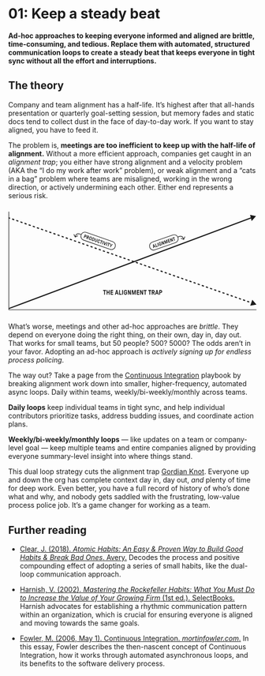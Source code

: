 # 01: Keep a steady beat

**Ad-hoc approaches to keeping everyone informed and aligned are brittle, time-consuming, and tedious. Replace them with automated, structured communication loops to create a steady beat that keeps everyone in tight sync without all the effort and interruptions.**

## The theory

Company and team alignment has a half-life. It’s highest after that all-hands presentation or quarterly goal-setting session, but memory fades and static docs tend to collect dust in the face of day-to-day work. If you want to stay aligned, you have to feed it.

The problem is, **meetings are too inefficient to keep up with the half-life of alignment.** Without a more efficient approach, companies get caught in an *alignment trap*; you either have strong alignment and a velocity problem (AKA the “I do my work after work” problem), or weak alignment and a “cats in a bag” problem where teams are misaligned, working in the wrong direction, or actively undermining each other. Either end represents a serious risk.

<svg viewBox="0 0 1600 700" xmlns="http://www.w3.org/2000/svg">
  <title>The alignment trap</title>
  <path stroke="currentColor" stroke-width="3.524" d="M3.524 32.524v629.075M1598.24 663.361H1.762"/>
  <path d="m1595.31 60.718-38.14-7.353 10.26 39.382 27.88-32.029ZM5.039 651.338c-1.823.681-2.904 2.76-2.413 4.644.49 1.884 2.366 2.858 4.189 2.177l-1.776-6.821ZM1564.71 68.412 5.039 651.338l1.776 6.821L1566.49 75.233l-1.78-6.821Z" fill="currentColor"/>
  <path d="M6.264 69.505a3.524 3.524 0 1 0-2.326 6.654l2.326-6.654ZM1598.24 629.881l-26.55-30.839-13.44 38.414 39.99-7.575ZM3.938 76.159l6.638 2.32 2.326-6.653-6.638-2.32-2.326 6.653Zm19.914 6.963 13.276 4.642 2.327-6.654-13.277-4.642-2.326 6.654Zm26.552 9.284 13.276 4.642 2.327-6.654-13.276-4.642-2.327 6.654Zm26.553 9.284 13.276 4.642 2.326-6.653-13.276-4.642-2.326 6.653Zm26.552 9.284 13.276 4.642 2.326-6.653-13.276-4.642-2.326 6.653Zm26.552 9.284 13.276 4.642 2.327-6.653-13.276-4.642-2.327 6.653Zm26.552 9.284 13.277 4.642 2.326-6.653-13.276-4.642-2.327 6.653Zm26.553 9.285 13.276 4.642 2.326-6.654-13.276-4.642-2.326 6.654Zm26.552 9.284 13.276 4.642 2.327-6.654-13.277-4.642-2.326 6.654Zm26.552 9.284 13.276 4.642 2.327-6.653-13.276-4.643-2.327 6.654Zm26.553 9.284 13.276 4.642 2.326-6.653-13.276-4.642-2.326 6.653Zm26.552 9.284 13.276 4.642 2.326-6.653-13.276-4.642-2.326 6.653Zm26.552 9.284 13.276 4.642 2.327-6.653-13.276-4.642-2.327 6.653Zm26.552 9.284 13.276 4.643 2.327-6.654-13.276-4.642-2.327 6.653Zm26.553 9.285 13.276 4.642 2.326-6.654-13.276-4.642-2.326 6.654Zm26.552 9.284 13.276 4.642 2.326-6.654-13.276-4.642-2.326 6.654Zm26.552 9.284 13.276 4.642 2.327-6.653-13.276-4.643-2.327 6.654Zm26.552 9.284 13.277 4.642 2.326-6.653-13.276-4.642-2.327 6.653Zm26.553 9.284 13.276 4.642 2.326-6.653-13.276-4.642-2.326 6.653Zm26.552 9.284 13.276 4.642 2.327-6.653-13.277-4.642-2.326 6.653Zm26.552 9.285 13.276 4.642 2.327-6.654-13.276-4.642-2.327 6.654Zm26.553 9.284 13.276 4.642 2.326-6.654-13.276-4.642-2.326 6.654Zm26.552 9.284 13.276 4.642 2.327-6.653-13.277-4.643-2.326 6.654Zm26.552 9.284 13.276 4.642 2.327-6.653-13.276-4.642-2.327 6.653Zm26.553 9.284 13.276 4.642 2.326-6.653-13.276-4.642-2.326 6.653Zm26.552 9.284 13.276 4.643 2.326-6.654-13.276-4.642-2.326 6.653Zm26.552 9.285 13.276 4.642 2.327-6.654-13.276-4.642-2.327 6.654Zm26.553 9.284 13.276 4.642 2.326-6.654-13.276-4.642-2.326 6.654Zm26.552 9.284 13.276 4.642 2.326-6.653-13.276-4.643-2.326 6.654Zm26.552 9.284 13.276 4.642 2.327-6.653-13.276-4.642-2.327 6.653Zm26.553 9.284 13.276 4.642 2.326-6.653-13.276-4.642-2.326 6.653Zm26.552 9.284 13.276 4.643 2.326-6.654-13.276-4.642-2.326 6.653Zm26.552 9.285 13.276 4.642 2.327-6.654-13.276-4.642-2.327 6.654Zm26.553 9.284 13.276 4.642 2.326-6.654-13.276-4.642-2.326 6.654Zm26.552 9.284 13.276 4.642 2.326-6.653-13.276-4.643-2.326 6.654Zm26.552 9.284 13.276 4.642 2.327-6.653-13.276-4.642-2.327 6.653Zm26.552 9.284 13.277 4.642 2.326-6.653-13.276-4.642-2.327 6.653Zm26.553 9.284 13.276 4.643 2.326-6.654-13.276-4.642-2.326 6.653Zm26.555 9.285 13.27 4.642 2.33-6.654-13.28-4.642-2.32 6.654Zm26.55 9.284 13.28 4.642 2.32-6.654-13.27-4.642-2.33 6.654Zm26.55 9.284 13.28 4.642 2.32-6.653-13.27-4.643-2.33 6.654Zm26.55 9.284 13.28 4.642 2.33-6.653-13.28-4.642-2.33 6.653Zm26.56 9.284 13.27 4.642 2.33-6.653-13.28-4.642-2.32 6.653Zm26.55 9.284 13.27 4.643 2.33-6.654-13.27-4.642-2.33 6.653Zm26.55 9.285 13.28 4.642 2.32-6.654-13.27-4.642-2.33 6.654Zm26.55 9.284 13.28 4.642 2.33-6.654-13.28-4.642-2.33 6.654Zm26.56 9.284 13.27 4.642 2.33-6.653-13.28-4.642-2.32 6.653Zm26.55 9.284 13.27 4.642 2.33-6.653-13.28-4.642-2.32 6.653Zm26.55 9.284 13.28 4.642 2.32-6.653-13.27-4.642-2.33 6.653Zm26.55 9.284 13.28 4.643 2.33-6.654-13.28-4.642-2.33 6.653Zm26.55 9.285 13.28 4.642 2.33-6.654-13.28-4.642-2.33 6.654Zm26.56 9.284 13.27 4.642 2.33-6.654-13.28-4.642-2.32 6.654Zm26.55 9.284 13.28 4.642 2.32-6.653-13.27-4.642-2.33 6.653Zm26.55 9.284 13.28 4.642 2.32-6.653-13.27-4.642-2.33 6.653Zm26.55 9.284 13.28 4.642 2.33-6.653-13.28-4.642-2.33 6.653Zm26.56 9.285 13.27 4.642 2.33-6.654-13.28-4.642-2.32 6.654Zm26.55 9.284 13.28 4.642 2.32-6.654-13.27-4.642-2.33 6.654Zm26.55 9.284 13.28 4.642 2.32-6.654-13.27-4.642-2.33 6.654Zm26.55 9.284 13.28 4.642 2.33-6.653-13.28-4.642-2.33 6.653Zm26.56 9.284 13.27 4.642 2.33-6.653-13.28-4.642-2.32 6.653Z" fill="currentColor"/>
  <rect x="477.517" y="157.244" width="232.767" height="52.524" rx="26.262" transform="rotate(19.2 477.517 157.244)" stroke="currentColor" stroke-width="3.524" fill="none"/>
  <path d="M486.167 200.797a.608.608 0 0 1-.357-.326.607.607 0 0 1-.034-.482l6.885-19.769a.606.606 0 0 1 .325-.357.612.612 0 0 1 .482-.034l6.081 2.118c1.218.424 2.219 1.086 3.003 1.986a6.228 6.228 0 0 1 1.473 3.099c.218 1.173.112 2.379-.319 3.617-.424 1.218-1.09 2.229-1.997 3.033a6.227 6.227 0 0 1-3.079 1.514c-1.174.218-2.369.115-3.587-.309l-2.756-.96a.304.304 0 0 0-.241.017c-.074.019-.128.079-.163.178l-2.483 7.129a.606.606 0 0 1-.325.357.608.608 0 0 1-.482.034l-2.426-.845Zm10.087-9.485c.499.174.994.2 1.484.08.509-.114.96-.348 1.353-.704.4-.376.69-.824.871-1.343.18-.519.228-1.04.141-1.563a2.878 2.878 0 0 0-.613-1.422 2.562 2.562 0 0 0-1.212-.859l-2.726-.949a.304.304 0 0 0-.241.017c-.074.019-.128.078-.163.178l-1.815 5.212c-.07.2-.004.334.195.404l2.726.949Zm6.235 15.169a.608.608 0 0 1-.357-.326.607.607 0 0 1-.033-.482l6.884-19.769a.608.608 0 0 1 .326-.357.612.612 0 0 1 .482-.034l5.99 2.087c1.278.445 2.309 1.117 3.093 2.017a6.015 6.015 0 0 1 1.484 3.069c.218 1.174.108 2.389-.33 3.647-.417 1.198-1.075 2.156-1.974 2.873-.872.704-1.902 1.218-3.09 1.543-.248.071-.407.172-.476.305-.061.113-.081.297-.057.551l.773 8.196c.03.301-.04.534-.21.699-.169.165-.384.202-.643.112l-2.427-.845c-.219-.077-.375-.176-.467-.297a1.21 1.21 0 0 1-.154-.524l-.74-8.386a.69.69 0 0 0-.107-.272c-.039-.081-.128-.145-.268-.194l-1.558-.543a.308.308 0 0 0-.241.017c-.074.019-.128.079-.163.179l-2.503 7.189a.61.61 0 0 1-.326.356.607.607 0 0 1-.482.034l-2.426-.845Zm9.998-9.516a2.777 2.777 0 0 0 1.543.101c.53-.107.991-.338 1.384-.694.399-.376.689-.823.87-1.343.306-.878.29-1.668-.049-2.368-.331-.72-.906-1.222-1.725-1.507l-2.636-.918a.304.304 0 0 0-.241.017c-.074.019-.128.078-.163.178l-1.815 5.212c-.069.2-.004.334.196.404l2.636.918Zm12.866 17.881c-1.397-.486-2.508-1.187-3.332-2.101a6.32 6.32 0 0 1-1.563-3.13c-.228-.953-.227-2.049.004-3.29.237-1.261.7-2.88 1.389-4.857a53.637 53.637 0 0 1 1.195-3.143c.421-.951.85-1.765 1.287-2.441.444-.696.939-1.251 1.486-1.665a6.336 6.336 0 0 1 3.17-1.483c1.213-.204 2.519-.063 3.916.424 1.378.48 2.479 1.176 3.303 2.09a6.328 6.328 0 0 1 1.563 3.131c.228.952.223 2.059-.014 3.32-.238 1.261-.697 2.869-1.379 4.826a41.02 41.02 0 0 1-1.267 3.254 14.028 14.028 0 0 1-1.255 2.35c-.437.676-.919 1.225-1.447 1.646a6.32 6.32 0 0 1-3.169 1.482c-1.213.205-2.509.067-3.887-.413Zm1.263-3.624c.698.243 1.363.296 1.994.157.65-.132 1.216-.472 1.698-1.021.278-.283.538-.675.778-1.173.268-.511.534-1.113.797-1.805.27-.712.531-1.427.781-2.146.501-1.438.86-2.567 1.078-3.386.226-.84.312-1.537.259-2.093-.037-.73-.27-1.348-.697-1.855-.408-.501-.962-.872-1.661-1.116-.719-.25-1.403-.309-2.054-.178-.63.139-1.186.483-1.669 1.031-.278.284-.55.682-.818 1.193a23.276 23.276 0 0 0-.767 1.815c-.263.692-.52 1.398-.77 2.117-.494 1.418-.853 2.546-1.079 3.386-.218.82-.304 1.517-.258 2.093.037.729.259 1.344.667 1.845.428.507 1.002.886 1.721 1.136Zm10.858 7.442a.605.605 0 0 1-.357-.326.607.607 0 0 1-.033-.482l6.884-19.769a.608.608 0 0 1 .326-.357.607.607 0 0 1 .482-.033l5.901 2.054c1.358.473 2.432 1.15 3.223 2.03.817.867 1.359 1.85 1.625 2.95.281.994.323 2.128.125 3.403-.177 1.281-.586 2.841-1.226 4.678-.424 1.218-.839 2.249-1.245 3.093a12.25 12.25 0 0 1-1.334 2.289 7.413 7.413 0 0 1-1.577 1.634c-.892.697-1.931 1.141-3.117 1.333-1.16.178-2.418.031-3.776-.442l-5.901-2.055Zm7.163-1.569c.679.236 1.34.298 1.984.187.65-.132 1.233-.455 1.748-.97.298-.277.577-.661.838-1.152.261-.492.516-1.064.765-1.716.27-.645.516-1.287.738-1.926.424-1.218.739-2.25.944-3.097.226-.839.292-1.544.199-2.114-.084-.723-.343-1.328-.778-1.816-.428-.507-.982-.879-1.66-1.115l-2.576-.897a.304.304 0 0 0-.241.017c-.074.019-.129.078-.163.178l-4.569 13.12c-.07.199-.005.334.195.404l2.576.897Zm16.692 10.279c-1.238-.431-2.28-1.073-3.124-1.927a6.052 6.052 0 0 1-1.644-3.092c-.245-1.227-.113-2.569.395-4.027l4.881-14.018a.611.611 0 0 1 .326-.357.612.612 0 0 1 .482-.034l2.426.845c.16.056.279.164.357.326a.612.612 0 0 1 .034.482l-4.882 14.018c-.222.639-.287 1.244-.195 1.813.12.557.368 1.035.744 1.435.375.399.863.703 1.462.912.938.327 1.791.321 2.558-.016.774-.358 1.328-1.016 1.661-1.974l4.882-14.018a.608.608 0 0 1 .326-.357.607.607 0 0 1 .482-.034l2.426.845c.16.056.279.164.357.326a.612.612 0 0 1 .034.482l-4.882 14.018c-.508 1.458-1.238 2.592-2.192 3.401a6.016 6.016 0 0 1-3.239 1.392c-1.192.144-2.417-.003-3.675-.441Zm18.053 6.287c-1.398-.487-2.509-1.187-3.332-2.101a6.325 6.325 0 0 1-1.563-3.13c-.228-.953-.23-2.073-.006-3.361.252-1.3.708-2.899 1.368-4.796a53.966 53.966 0 0 1 1.227-3.234c.4-.891.818-1.674 1.255-2.351.464-.689.97-1.24 1.517-1.654a6.332 6.332 0 0 1 3.17-1.483c1.213-.204 2.518-.063 3.916.424 1.358.472 2.459 1.169 3.302 2.09a6.118 6.118 0 0 1 1.643 3.192c.231 1.2.104 2.499-.383 3.897a.61.61 0 0 1-.326.356.603.603 0 0 1-.482.034l-2.486-.866a.714.714 0 0 1-.387-.336.607.607 0 0 1-.033-.482 3.552 3.552 0 0 0 .174-1.753 2.624 2.624 0 0 0-.723-1.494c-.402-.454-.922-.791-1.561-1.014-.719-.25-1.394-.306-2.024-.167-.631.138-1.197.478-1.699 1.02-.278.284-.551.682-.818 1.193a16.853 16.853 0 0 0-.797 1.805c-.263.692-.52 1.397-.77 2.116-.487 1.398-.843 2.517-1.068 3.356-.226.84-.305 1.551-.24 2.134.058.736.29 1.354.698 1.855.428.507.991.882 1.69 1.126.659.229 1.273.298 1.843.205a2.628 2.628 0 0 0 1.494-.722c.427-.389.748-.893.963-1.512a.611.611 0 0 1 .326-.357.718.718 0 0 1 .512-.023l2.486.865c.16.056.279.165.357.326a.612.612 0 0 1 .034.482c-.48 1.378-1.187 2.475-2.121 3.292a6.312 6.312 0 0 1-3.28 1.511c-1.226.178-2.518.03-3.876-.443Zm14.267 4.565a.606.606 0 0 1-.357-.325.608.608 0 0 1-.033-.482l5.726-16.445c.07-.2.005-.334-.195-.404l-3.954-1.377a.606.606 0 0 1-.357-.325.608.608 0 0 1-.033-.482l.845-2.427a.608.608 0 0 1 .325-.356.608.608 0 0 1 .482-.034l12.132 4.224a.612.612 0 0 1 .356.326c.078.162.09.322.034.482l-.845 2.426a.605.605 0 0 1-.326.357.607.607 0 0 1-.482.034l-3.953-1.377a.304.304 0 0 0-.241.017c-.074.019-.129.078-.163.178l-5.727 16.445a.608.608 0 0 1-.326.357.607.607 0 0 1-.482.033l-2.426-.845Zm11.28 3.928a.606.606 0 0 1-.357-.325.612.612 0 0 1-.034-.482l6.885-19.77a.606.606 0 0 1 .325-.357.608.608 0 0 1 .482-.033l2.427.845a.608.608 0 0 1 .356.325c.078.162.09.323.034.482l-6.884 19.77a.614.614 0 0 1-.326.357.607.607 0 0 1-.482.033l-2.426-.845Zm11.72 4.082a.591.591 0 0 1-.317-.245.667.667 0 0 1-.095-.403l1.551-21.525a.754.754 0 0 1 .258-.549.612.612 0 0 1 .603-.092l2.576.897c.3.104.437.32.413.648l-1.273 15.711c-.009.154.047.252.167.293.119.042.224 0 .312-.126l8.792-13.093c.184-.272.426-.356.725-.251l2.576.897c.24.083.378.232.416.447a.75.75 0 0 1-.139.59l-12.185 17.822a.482.482 0 0 1-.324.257.594.594 0 0 1-.401-.005l-3.655-1.273Zm12.997 4.526a.61.61 0 0 1-.356-.326.603.603 0 0 1-.034-.482l6.884-19.769a.611.611 0 0 1 .326-.357.612.612 0 0 1 .482-.034l2.426.845c.16.056.279.164.357.326a.612.612 0 0 1 .034.482l-6.885 19.769a.606.606 0 0 1-.325.357.608.608 0 0 1-.482.034l-2.427-.845Zm11.274 3.926a.608.608 0 0 1-.357-.326.612.612 0 0 1-.034-.482l5.727-16.444c.07-.2.005-.335-.195-.404l-3.954-1.377a.608.608 0 0 1-.357-.326.607.607 0 0 1-.033-.482l.844-2.426a.611.611 0 0 1 .326-.357.612.612 0 0 1 .482-.034l12.131 4.225c.16.056.279.164.357.326.078.161.09.322.034.482l-.845 2.426a.608.608 0 0 1-.326.357.607.607 0 0 1-.482.033l-3.954-1.377a.308.308 0 0 0-.241.017c-.073.019-.128.079-.162.179l-5.727 16.444a.608.608 0 0 1-.326.357.612.612 0 0 1-.482.034l-2.426-.845Zm15.762 5.489a.608.608 0 0 1-.357-.326.607.607 0 0 1-.033-.482l2.211-6.35-1.292-15.194c-.023-.255.056-.451.239-.589.202-.131.403-.162.603-.092l2.606.907c.14.049.236.127.288.235.079.095.12.232.124.413l.72 9.99c.012.094.068.158.168.193.119.042.213.03.281-.036l6.739-7.393c.136-.132.254-.214.355-.246a.47.47 0 0 1 .371-.006l2.606.908c.2.069.328.215.385.436.077.229.028.435-.149.62l-10.42 11.116-2.211 6.35a.608.608 0 0 1-.326.357.612.612 0 0 1-.482.034l-2.426-.845ZM618.41 566.392a.809.809 0 0 1-.592-.254.811.811 0 0 1-.254-.592v-23.217c0-.282-.141-.423-.423-.423h-5.582a.813.813 0 0 1-.592-.254.813.813 0 0 1-.254-.592v-3.426c0-.225.085-.423.254-.592a.812.812 0 0 1 .592-.253h17.128c.225 0 .423.084.592.253a.813.813 0 0 1 .254.592v3.426a.813.813 0 0 1-.254.592.813.813 0 0 1-.592.254h-5.583a.406.406 0 0 0-.296.127c-.084.056-.126.155-.126.296v23.217a.811.811 0 0 1-.254.592.809.809 0 0 1-.592.254h-3.426Zm15.925 0a.809.809 0 0 1-.592-.254.811.811 0 0 1-.254-.592v-27.912c0-.225.085-.423.254-.592a.812.812 0 0 1 .592-.253h3.426c.225 0 .423.084.592.253a.813.813 0 0 1 .254.592v10.573c0 .113.042.212.127.296a.403.403 0 0 0 .296.127h7.697c.14 0 .239-.042.296-.127a.406.406 0 0 0 .126-.296v-10.573c0-.225.085-.423.254-.592a.812.812 0 0 1 .592-.253h3.426c.225 0 .423.084.592.253a.813.813 0 0 1 .254.592v27.912a.811.811 0 0 1-.254.592.809.809 0 0 1-.592.254h-3.426a.809.809 0 0 1-.592-.254.811.811 0 0 1-.254-.592V554.17c0-.282-.141-.423-.422-.423h-7.697a.403.403 0 0 0-.296.127c-.085.056-.127.155-.127.296v11.376c0 .226-.099.423-.296.592-.198.17-.423.254-.677.254h-3.299Zm25.358 0a.809.809 0 0 1-.592-.254.811.811 0 0 1-.254-.592v-27.912c0-.225.085-.423.254-.592a.812.812 0 0 1 .592-.253h14.464c.225 0 .423.084.592.253a.812.812 0 0 1 .253.592v3.341a.81.81 0 0 1-.253.592.809.809 0 0 1-.592.254h-9.769a.407.407 0 0 0-.297.127c-.084.056-.126.155-.126.296v6.048c0 .282.141.423.423.423h9.388a.81.81 0 0 1 .592.253.813.813 0 0 1 .254.592v3.341a.811.811 0 0 1-.254.592.807.807 0 0 1-.592.254h-9.388a.407.407 0 0 0-.297.127c-.084.056-.126.155-.126.296v6.767c0 .282.141.422.423.422h9.896c.225 0 .422.085.592.254a.812.812 0 0 1 .253.592v3.341a.81.81 0 0 1-.253.592.81.81 0 0 1-.592.254h-14.591Zm28.308 0a.805.805 0 0 1-.677-.338c-.141-.226-.169-.48-.085-.761l8.163-27.828c.056-.225.155-.394.296-.507a.785.785 0 0 1 .507-.169h4.694c.451 0 .733.225.846.676l8.12 27.828a.813.813 0 0 1-.127.761c-.141.225-.352.338-.634.338h-3.764a.786.786 0 0 1-.508-.169.894.894 0 0 1-.296-.465l-1.607-5.54c-.084-.198-.169-.339-.253-.423-.057-.085-.17-.127-.339-.127h-7.654c-.17 0-.296.042-.381.127-.056.056-.113.183-.169.38l-1.565 5.583a.888.888 0 0 1-.296.465.786.786 0 0 1-.508.169h-3.763Zm13.194-11.588a.461.461 0 0 0 .339-.126c.084-.113.098-.254.042-.423l-2.707-10.023c-.028-.198-.141-.296-.338-.296-.169 0-.282.098-.338.296l-2.707 10.023a.688.688 0 0 0 .042.423.461.461 0 0 0 .339.126h5.328Zm13.427 11.588a.807.807 0 0 1-.592-.254.807.807 0 0 1-.254-.592v-27.912c0-.225.084-.423.254-.592a.81.81 0 0 1 .592-.253h3.425a.81.81 0 0 1 .592.253.813.813 0 0 1 .254.592v23.218c0 .282.141.423.423.423h9.642c.226 0 .423.084.592.254a.811.811 0 0 1 .254.592v3.425a.811.811 0 0 1-.254.592.807.807 0 0 1-.592.254h-14.336Zm19.741 0a.807.807 0 0 1-.592-.254.811.811 0 0 1-.254-.592v-27.912c0-.225.085-.423.254-.592a.81.81 0 0 1 .592-.253h3.425a.81.81 0 0 1 .592.253c.17.169.254.367.254.592v27.912a.807.807 0 0 1-.254.592.807.807 0 0 1-.592.254h-3.425Zm20.484.508c-1.973 0-3.693-.395-5.159-1.185a8.736 8.736 0 0 1-3.384-3.256c-.733-1.128-1.226-2.523-1.48-4.187-.254-1.691-.38-3.919-.38-6.682 0-1.804.042-3.341.126-4.609.113-1.297.296-2.467.55-3.51.282-1.072.677-1.988 1.184-2.749.818-1.382 1.946-2.467 3.384-3.257 1.466-.789 3.186-1.184 5.159-1.184 1.889 0 3.567.381 5.033 1.142 1.494.733 2.65 1.79 3.468 3.172.845 1.353 1.268 2.918 1.268 4.694a.81.81 0 0 1-.253.592.815.815 0 0 1-.593.254h-3.51a.96.96 0 0 1-.634-.254.811.811 0 0 1-.254-.592c-.028-.761-.225-1.438-.592-2.03-.338-.592-.846-1.043-1.522-1.353-.677-.339-1.481-.508-2.411-.508-1.015 0-1.903.226-2.664.677-.761.451-1.339 1.128-1.734 2.03-.226.479-.395 1.099-.508 1.861a21.575 21.575 0 0 0-.211 2.622c-.028.986-.042 1.987-.042 3.002 0 2.002.042 3.581.126 4.737.085 1.156.297 2.086.635 2.791.423.959 1.015 1.678 1.776 2.157.789.479 1.692.719 2.707.719.958 0 1.776-.183 2.453-.55a3.685 3.685 0 0 0 1.564-1.649c.367-.733.55-1.607.55-2.622v-1.565c0-.141-.042-.24-.127-.296-.056-.085-.155-.127-.296-.127h-3.552a.811.811 0 0 1-.592-.254.811.811 0 0 1-.254-.592v-3.129c0-.226.085-.423.254-.592a.807.807 0 0 1 .592-.254h8.246c.226 0 .423.084.593.254a.81.81 0 0 1 .253.592v4.905c0 2.425-.38 4.441-1.142 6.048-.761 1.607-1.874 2.805-3.341 3.595-1.437.761-3.2 1.142-5.286 1.142Zm16.479-.508a.807.807 0 0 1-.592-.254.811.811 0 0 1-.254-.592v-27.912c0-.225.085-.423.254-.592a.81.81 0 0 1 .592-.253h4.229c.254 0 .451.056.592.169.141.113.268.296.381.55l6.935 17.508c.085.197.212.282.381.254.197-.029.296-.141.296-.339v-17.297c0-.225.085-.423.254-.592a.81.81 0 0 1 .592-.253h3.425a.81.81 0 0 1 .592.253c.17.169.254.367.254.592v27.912a.807.807 0 0 1-.254.592.807.807 0 0 1-.592.254h-4.229c-.253 0-.451-.056-.592-.169-.141-.113-.268-.296-.38-.55l-6.978-17.508c-.057-.198-.184-.282-.381-.254-.169.028-.254.141-.254.338v17.297a.81.81 0 0 1-.253.592.81.81 0 0 1-.592.254h-3.426Zm25.358 0a.807.807 0 0 1-.592-.254.811.811 0 0 1-.254-.592v-27.912c0-.225.085-.423.254-.592a.81.81 0 0 1 .592-.253h5.244c.225 0 .409.056.55.169.169.113.282.296.338.55l5.371 19.58c.056.197.169.296.338.296s.282-.099.339-.296l5.328-19.58c.057-.254.155-.437.296-.55.169-.113.367-.169.592-.169h5.287c.225 0 .423.084.592.253a.813.813 0 0 1 .254.592v27.912a.811.811 0 0 1-.254.592.809.809 0 0 1-.592.254h-3.13a.809.809 0 0 1-.592-.254.811.811 0 0 1-.254-.592v-17.931c0-.226-.098-.338-.296-.338-.197-.029-.324.056-.38.253l-4.906 17.932c-.085.338-.211.578-.381.719a.742.742 0 0 1-.549.211h-2.707c-.254 0-.451-.07-.592-.211-.141-.141-.254-.381-.338-.719l-4.948-17.932c-.057-.197-.184-.282-.381-.253-.197 0-.296.112-.296.338v17.931a.811.811 0 0 1-.254.592.807.807 0 0 1-.592.254h-3.087Zm31.924 0a.81.81 0 0 1-.592-.254.81.81 0 0 1-.253-.592v-27.912c0-.225.084-.423.253-.592a.813.813 0 0 1 .592-.253h14.464c.225 0 .423.084.592.253a.813.813 0 0 1 .254.592v3.341a.811.811 0 0 1-.254.592.809.809 0 0 1-.592.254h-9.769a.403.403 0 0 0-.296.127c-.085.056-.127.155-.127.296v6.048c0 .282.141.423.423.423h9.388a.81.81 0 0 1 .592.253.813.813 0 0 1 .254.592v3.341a.811.811 0 0 1-.254.592.807.807 0 0 1-.592.254h-9.388a.403.403 0 0 0-.296.127c-.085.056-.127.155-.127.296v6.767c0 .282.141.422.423.422h9.896c.225 0 .423.085.592.254a.813.813 0 0 1 .254.592v3.341a.811.811 0 0 1-.254.592.809.809 0 0 1-.592.254h-14.591Zm21.518 0a.811.811 0 0 1-.593-.254.81.81 0 0 1-.253-.592v-27.912c0-.225.084-.423.253-.592a.814.814 0 0 1 .593-.253h4.229c.253 0 .451.056.592.169.141.113.267.296.38.55l6.936 17.508c.085.197.211.282.381.254.197-.029.296-.141.296-.339v-17.297c0-.225.084-.423.253-.592a.813.813 0 0 1 .592-.253h3.426a.81.81 0 0 1 .592.253.813.813 0 0 1 .254.592v27.912a.811.811 0 0 1-.254.592.807.807 0 0 1-.592.254h-4.229c-.254 0-.451-.056-.592-.169-.141-.113-.268-.296-.381-.55l-6.978-17.508c-.056-.198-.183-.282-.38-.254-.17.028-.254.141-.254.338v17.297a.811.811 0 0 1-.254.592.807.807 0 0 1-.592.254h-3.425Zm29.586 0a.81.81 0 0 1-.592-.254.81.81 0 0 1-.253-.592v-23.217c0-.282-.141-.423-.423-.423h-5.583a.813.813 0 0 1-.592-.254.812.812 0 0 1-.253-.592v-3.426c0-.225.084-.423.253-.592a.812.812 0 0 1 .592-.253h17.128a.81.81 0 0 1 .592.253.813.813 0 0 1 .254.592v3.426a.813.813 0 0 1-.254.592.811.811 0 0 1-.592.254h-5.582a.403.403 0 0 0-.296.127c-.085.056-.127.155-.127.296v23.217a.811.811 0 0 1-.254.592.807.807 0 0 1-.592.254h-3.426Zm29.654 0a.807.807 0 0 1-.592-.254.807.807 0 0 1-.254-.592v-23.217c0-.282-.141-.423-.423-.423h-5.583a.814.814 0 0 1-.592-.254.812.812 0 0 1-.253-.592v-3.426c0-.225.084-.423.253-.592a.813.813 0 0 1 .592-.253h17.128a.81.81 0 0 1 .592.253.813.813 0 0 1 .254.592v3.426a.813.813 0 0 1-.254.592.811.811 0 0 1-.592.254h-5.582a.403.403 0 0 0-.296.127c-.085.056-.127.155-.127.296v23.217a.811.811 0 0 1-.254.592.807.807 0 0 1-.592.254h-3.425Zm15.925 0a.807.807 0 0 1-.592-.254.811.811 0 0 1-.254-.592v-27.912c0-.225.085-.423.254-.592a.81.81 0 0 1 .592-.253h8.458c1.804 0 3.397.394 4.779 1.184a8.012 8.012 0 0 1 3.214 3.214c.789 1.381 1.184 2.96 1.184 4.736 0 1.692-.409 3.186-1.226 4.483-.79 1.269-1.861 2.368-3.215 3.299-.281.197-.437.395-.465.592-.028.169.028.409.169.719l4.568 9.98c.169.367.183.691.042.973-.141.282-.395.423-.761.423h-3.426c-.31 0-.549-.056-.719-.169a1.601 1.601 0 0 1-.423-.592l-4.609-10.235a.935.935 0 0 0-.254-.296c-.085-.084-.226-.126-.423-.126h-2.199a.407.407 0 0 0-.296.126c-.085.057-.127.156-.127.296v10.15a.807.807 0 0 1-.254.592.807.807 0 0 1-.592.254h-3.425Zm8.416-16.366c.733 0 1.395-.184 1.987-.55.621-.367 1.1-.86 1.438-1.48.338-.649.508-1.34.508-2.073 0-1.24-.367-2.227-1.1-2.96-.733-.761-1.677-1.142-2.833-1.142h-3.722a.404.404 0 0 0-.296.127c-.085.056-.127.155-.127.296v7.359c0 .282.141.423.423.423h3.722Zm13.077 16.366a.805.805 0 0 1-.677-.338c-.141-.226-.169-.48-.085-.761l8.163-27.828c.056-.225.155-.394.296-.507a.785.785 0 0 1 .507-.169h4.694c.451 0 .733.225.846.676l8.12 27.828a.813.813 0 0 1-.127.761c-.141.225-.352.338-.634.338h-3.764a.788.788 0 0 1-.508-.169.894.894 0 0 1-.296-.465l-1.607-5.54c-.084-.198-.169-.339-.253-.423-.057-.085-.17-.127-.339-.127h-7.654c-.17 0-.296.042-.381.127-.056.056-.113.183-.169.38l-1.565 5.583a.888.888 0 0 1-.296.465.785.785 0 0 1-.507.169h-3.764Zm13.194-11.588a.461.461 0 0 0 .339-.126c.084-.113.098-.254.042-.423l-2.707-10.023c-.028-.198-.141-.296-.338-.296-.169 0-.282.098-.338.296l-2.707 10.023a.688.688 0 0 0 .042.423.461.461 0 0 0 .339.126h5.328Zm13.427 11.588a.807.807 0 0 1-.592-.254.807.807 0 0 1-.254-.592v-27.912c0-.225.084-.423.254-.592a.81.81 0 0 1 .592-.253h8.585c1.72 0 3.27.394 4.652 1.184a8.3 8.3 0 0 1 3.214 3.256c.789 1.382 1.184 2.946 1.184 4.694 0 1.72-.395 3.285-1.184 4.695a8.3 8.3 0 0 1-3.214 3.256c-1.382.789-2.932 1.184-4.652 1.184h-3.891a.404.404 0 0 0-.296.127c-.085.056-.127.155-.127.296v10.065a.811.811 0 0 1-.254.592.807.807 0 0 1-.592.254h-3.425Zm8.542-16.366c.705 0 1.34-.184 1.904-.55a3.915 3.915 0 0 0 1.395-1.48c.338-.649.508-1.34.508-2.073 0-.733-.17-1.409-.508-2.03a3.831 3.831 0 0 0-1.395-1.522 3.415 3.415 0 0 0-1.904-.55h-3.848a.404.404 0 0 0-.296.127c-.085.056-.127.155-.127.296v7.359c0 .282.141.423.423.423h3.848Z" fill="currentColor"/>
  <rect x="902.244" y="237.085" width="192.767" height="52.524" rx="26.262" transform="rotate(-19.2 902.244 237.085)" stroke="currentColor" stroke-width="3.524" fill="none"/>
  <path d="M934.098 266.533a.6.6 0 0 1-.562-.073.667.667 0 0 1-.248-.518l-1.083-21.723a.683.683 0 0 1 .085-.432.585.585 0 0 1 .318-.245l3.325-1.158c.319-.111.574-.021.766.271l12.614 17.706a.61.61 0 0 1 .098.571.525.525 0 0 1-.366.396l-2.666.928a.589.589 0 0 1-.401.006.666.666 0 0 1-.324-.257l-2.505-3.527a1.02 1.02 0 0 0-.284-.237c-.061-.046-.151-.048-.271-.007l-5.421 1.888c-.12.042-.2.103-.239.184-.026.054-.034.158-.026.311l.269 4.34a.667.667 0 0 1-.095.403.595.595 0 0 1-.318.245l-2.666.928Zm6.488-11.462a.341.341 0 0 0 .208-.173c.032-.101.007-.204-.074-.31l-4.389-6.432c-.069-.132-.173-.174-.313-.126-.12.042-.175.14-.167.293l.555 7.767a.512.512 0 0 0 .135.289c.08.039.171.041.271.007l3.774-1.315Zm12.368 4.896a.607.607 0 0 1-.482-.034.605.605 0 0 1-.326-.357l-6.885-19.769a.612.612 0 0 1 .034-.482.611.611 0 0 1 .357-.326l2.426-.845a.612.612 0 0 1 .482.034c.162.078.27.197.326.357l5.726 16.444c.07.2.205.265.404.196l6.83-2.379a.612.612 0 0 1 .482.034c.161.078.27.197.325.357l.845 2.426a.607.607 0 0 1-.033.482.608.608 0 0 1-.357.326l-10.154 3.536Zm13.982-4.869a.612.612 0 0 1-.482-.034.608.608 0 0 1-.326-.357l-6.884-19.769a.607.607 0 0 1 .033-.482.608.608 0 0 1 .357-.326l2.426-.845a.612.612 0 0 1 .482.034c.162.078.27.197.326.357l6.885 19.769a.612.612 0 0 1-.034.482.608.608 0 0 1-.357.326l-2.426.845Zm14.634-4.693c-1.398.487-2.714.631-3.947.434a6.558 6.558 0 0 1-3.199-1.472c-.798-.618-1.491-1.485-2.081-2.601-.597-1.135-1.236-2.681-1.918-4.638a53.054 53.054 0 0 1-1.047-3.297c-.24-.946-.399-1.82-.476-2.621-.065-.829-.011-1.575.16-2.24a6.56 6.56 0 0 1 1.593-3.14c.844-.921 1.965-1.625 3.363-2.112 1.338-.466 2.62-.61 3.846-.432 1.239.15 2.318.614 3.238 1.391.933.75 1.619 1.754 2.057 3.012.055.16.044.32-.034.482a.611.611 0 0 1-.357.326l-2.486.865a.718.718 0 0 1-.512-.023.611.611 0 0 1-.326-.357 3.038 3.038 0 0 0-.92-1.291c-.385-.336-.856-.531-1.412-.583-.562-.073-1.173.005-1.832.235-.719.25-1.293.629-1.72 1.136-.428.507-.671 1.129-.728 1.866-.041.395-.008.876.1 1.443.101.547.266 1.183.497 1.909.223.706.46 1.418.71 2.137.494 1.418.913 2.526 1.258 3.324s.725 1.404 1.138 1.82c.536.575 1.133.938 1.79 1.09.678.144 1.376.092 2.095-.159.679-.236 1.212-.568 1.601-.994.402-.454.636-.972.702-1.554.079-.61-.007-1.274-.258-1.993l-.385-1.108c-.035-.1-.09-.16-.163-.179-.061-.046-.141-.051-.241-.017l-2.516.877a.612.612 0 0 1-.482-.034.605.605 0 0 1-.326-.357l-.772-2.216a.607.607 0 0 1 .034-.482.61.61 0 0 1 .356-.326l5.841-2.034a.607.607 0 0 1 .482.034.61.61 0 0 1 .326.356l1.21 3.475c.598 1.717.826 3.239.683 4.565-.143 1.326-.636 2.449-1.48 3.37-.83.894-1.985 1.598-3.462 2.113Zm11.546-4.424a.612.612 0 0 1-.482-.034.611.611 0 0 1-.326-.357l-6.884-19.769a.607.607 0 0 1 .034-.482.61.61 0 0 1 .356-.326l2.996-1.043c.18-.063.333-.071.461-.026s.263.143.405.295l9.231 10.691c.109.118.219.147.332.085.133-.068.175-.172.126-.312l-4.266-12.251a.607.607 0 0 1 .034-.482.608.608 0 0 1 .357-.326l2.426-.845a.608.608 0 0 1 .482.034c.161.078.27.197.326.357l6.886 19.769c.05.16.04.32-.04.482a.578.578 0 0 1-.35.326l-3 1.043c-.18.062-.33.071-.46.026s-.26-.144-.4-.296l-9.265-10.679c-.089-.126-.199-.155-.332-.086-.113.062-.145.162-.096.302l4.266 12.251a.607.607 0 0 1-.034.482.608.608 0 0 1-.357.326l-2.426.845Zm17.964-6.255a.629.629 0 0 1-.49-.033.586.586 0 0 1-.32-.357l-6.89-19.77a.627.627 0 0 1 .04-.482c.08-.161.2-.27.36-.325l3.71-1.294c.16-.055.3-.061.43-.016.15.039.27.141.38.306l8.63 12.544c.09.126.19.168.31.126.12-.041.18-.139.17-.293l-1.06-15.183c-.02-.193.01-.347.08-.462.09-.122.22-.21.37-.266l3.75-1.304a.607.607 0 0 1 .48.034c.16.078.27.197.33.357l6.88 19.769c.06.16.05.321-.03.482-.08.162-.2.27-.36.326l-2.22.772a.607.607 0 0 1-.48-.034.586.586 0 0 1-.32-.357l-4.43-12.7c-.05-.16-.15-.215-.29-.167-.15.029-.22.12-.21.274l.95 13.91c.03.261-.01.462-.09.603a.578.578 0 0 1-.34.286l-1.91.667c-.18.063-.34.062-.48-.003-.13-.065-.27-.207-.41-.426l-7.93-11.48c-.09-.126-.2-.155-.33-.086-.14.049-.18.153-.13.313l4.42 12.7c.06.16.05.321-.03.482-.08.162-.2.27-.36.326l-2.18.761Zm22.61-7.874a.598.598 0 0 1-.48-.034.604.604 0 0 1-.33-.356l-6.88-19.77a.583.583 0 0 1 .03-.482c.08-.161.2-.27.36-.326l10.24-3.567a.602.602 0 0 1 .48.034c.16.078.27.197.33.356l.82 2.367c.06.16.05.32-.03.482-.08.161-.2.27-.36.326l-6.92 2.409a.31.31 0 0 0-.18.163c-.04.061-.05.141-.01.241l1.49 4.283c.07.2.2.265.4.196l6.65-2.316a.598.598 0 0 1 .48.034c.17.078.27.197.33.356l.82 2.367c.06.159.05.32-.03.482-.08.161-.2.27-.36.325l-6.65 2.316a.293.293 0 0 0-.17.163c-.05.061-.06.141-.02.241l1.67 4.793c.07.199.2.264.4.195l7.01-2.441a.598.598 0 0 1 .48.034c.16.078.27.197.33.356l.82 2.367c.06.159.05.32-.03.482-.08.161-.2.27-.36.325l-10.33 3.599Zm15.24-5.307a.602.602 0 0 1-.48-.034.634.634 0 0 1-.33-.357l-6.88-19.769a.583.583 0 0 1 .03-.482c.08-.162.2-.27.36-.326l2.99-1.043c.18-.062.34-.071.46-.026.13.045.27.144.41.295l9.23 10.691c.11.119.22.147.33.085.13-.068.18-.172.13-.312l-4.27-12.251a.626.626 0 0 1 .04-.482c.07-.162.19-.27.35-.326l2.43-.845a.607.607 0 0 1 .48.034c.16.078.27.197.33.357l6.88 19.769c.06.16.04.32-.03.482-.08.162-.2.27-.36.326l-3 1.043c-.18.062-.33.071-.46.026a1.12 1.12 0 0 1-.4-.295l-9.26-10.68c-.09-.126-.2-.155-.33-.086-.12.062-.15.162-.1.302l4.27 12.251c.05.16.04.321-.04.482-.08.162-.2.27-.36.326l-2.42.845Zm20.95-7.298a.602.602 0 0 1-.48-.033.586.586 0 0 1-.32-.357l-5.73-16.445c-.07-.199-.2-.265-.4-.195l-3.96 1.377a.607.607 0 0 1-.48-.034.634.634 0 0 1-.33-.357l-.84-2.426a.624.624 0 0 1 .03-.482c.08-.161.2-.27.36-.326l12.13-4.224a.598.598 0 0 1 .48.034c.17.078.27.197.33.356l.84 2.427c.06.159.05.32-.03.482-.08.161-.2.27-.36.325l-3.95 1.377a.31.31 0 0 0-.18.163c-.04.061-.05.141-.02.241l5.73 16.445c.06.159.05.32-.03.482-.08.161-.2.27-.36.325l-2.43.845ZM466.736 180.299a2.001 2.001 0 0 0 1.316-3.778l-1.316 3.778Zm-37.43 16.523a2 2 0 0 0 2.671.93l16.206-7.834a2 2 0 1 0-1.741-3.601l-14.405 6.964-6.964-14.405a2 2 0 1 0-3.601 1.741l7.834 16.205Zm38.746-20.301c-15.278-5.32-24.188-4.425-29.779.421-2.714 2.352-4.425 5.466-5.725 8.656-1.268 3.11-2.284 6.691-3.33 9.696l3.777 1.316c1.174-3.37 2.026-6.484 3.257-9.503 1.198-2.939 2.615-5.387 4.64-7.142 3.888-3.369 10.902-4.87 25.844.334l1.316-3.778ZM1093.34 197.165a1.996 1.996 0 0 1-2.6-1.105 2.005 2.005 0 0 1 1.1-2.604l1.5 3.709Zm38.2 14.672a2.006 2.006 0 0 1-2.63 1.06l-16.57-7.032a1.994 1.994 0 0 1-1.05-2.622 1.996 1.996 0 0 1 2.62-1.06l14.73 6.251 6.25-14.729a2 2 0 1 1 3.68 1.563l-7.03 16.569Zm-39.7-18.381c15-6.061 23.95-5.602 29.77-1.036 2.82 2.216 4.69 5.243 6.14 8.365 1.42 3.044 2.61 6.571 3.8 9.522l-3.71 1.498c-1.34-3.307-2.34-6.377-3.72-9.331-1.34-2.877-2.87-5.253-4.98-6.907-4.05-3.175-11.13-4.331-25.8 1.598l-1.5-3.709Z" fill="currentColor"/>
</svg>

What’s worse, meetings and other ad-hoc approaches are *brittle*. They depend on everyone doing the right thing, on their own, day in, day out. That works for small teams, but 50 people? 500? 5000? The odds aren’t in your favor. Adopting an ad-hoc approach is *actively signing up for endless process policing*.

The way out? Take a page from the [Continuous Integration](https://en.wikipedia.org/wiki/Continuous_integration) playbook by breaking alignment work down into smaller, higher-frequency, automated async loops. Daily within teams, weekly/bi-weekly/monthly across teams.

**Daily loops** keep individual teams in tight sync, and help individual contributors prioritize tasks, address budding issues, and coordinate action plans.

**Weekly/bi-weekly/monthly loops** — like updates on a team or company-level goal — keep multiple teams and entire companies aligned by providing everyone summary-level insight into where things stand.

This dual loop strategy cuts the alignment trap [Gordian Knot](https://en.wikipedia.org/wiki/Gordian_Knot). Everyone up and down the org has complete context day in, day out, *and* plenty of time for deep work. Even better, you have a full record of history of who’s done what and why, and nobody gets saddled with the frustrating, low-value process police job. It’s a game changer for working as a team.

## Further reading

- [Clear, J. (2018). _Atomic Habits: An Easy & Proven Way to Build Good Habits & Break Bad Ones_. Avery.](https://lccn.loc.gov/2018377469) Decodes the process and positive compounding effect of adopting a series of small habits, like the dual-loop communication approach.

- [Harnish, V. (2002). _Mastering the Rockefeller Habits: What You Must Do to Increase the Value of Your Growing Firm_ (1st ed.). SelectBooks.](https://lccn.loc.gov/2002510089)
Harnish advocates for establishing a rhythmic communication pattern within an organization, which is crucial for ensuring everyone is aligned and moving towards the same goals.

- [Fowler, M. (2006, May 1). Continuous Integration. _mortinfowler.com_.](https://martinfowler.com/articles/continuousIntegration.html)
In this essay, Fowler describes the then-nascent concept of Continuous Integration, how it works through automated asynchronous loops, and its benefits to the software delivery process.
